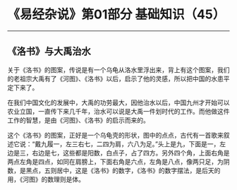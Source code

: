 # 《易经杂说》第01部分 基础知识（45）

------

## 《洛书》与大禹治水

关于《洛书》的图案，传说是有一个乌龟从洛水里浮出来，背上有这个图案，我们的老祖宗大禹有了《河图》、《洛书》以后，启示了他的灵感，所以把中国的水患平定下来了。

在我们中国文化的发展中，大禹的功劳最大，因他治水以后，中国九州才开始可以农业立国，一直传下来几千年，治水可以说是大禹一件划时代的工作。而他做这件工作的智慧，是由《河图》、《洛书》的启示而来的。

这个《洛书》的图案，正好是一个乌龟壳的形状，图中的点点，古代有一首歌来叙述它说：“戴九履一，左三右七，二四为肩，六八为足。”头上是九，下面是一，左边是三，右边是七，这些都是阳数，白点子，占了四方。另外四个角，上面右角是两点左角是四点，如同在肩膀上，下面右角是六点，左角是八点，像两只足，为阴数，是黑点，五则居中，这是《洛书》的数字，《洛书》的数字摆法，是后天的用，《河图》的数理则是体。